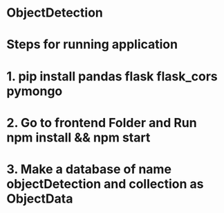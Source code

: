 # ObjectDetection
# Steps for running application
# 1. pip install pandas flask flask_cors pymongo
# 2. Go to frontend Folder and Run npm install && npm start
# 3. Make a database of name objectDetection and collection as ObjectData
